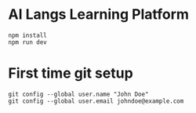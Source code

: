 # AI Langs Learning Platform

```
npm install
npm run dev
```

# First time git setup

```
git config --global user.name "John Doe"
git config --global user.email johndoe@example.com
```